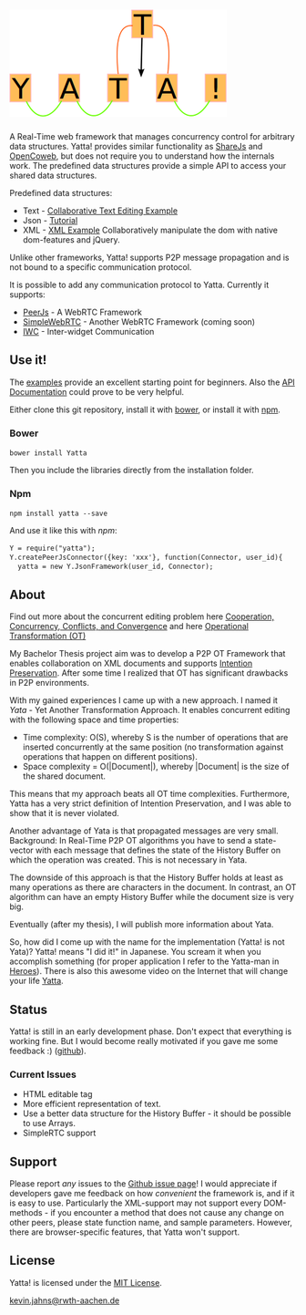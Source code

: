 
# ![Yatta!](./extras/imgs/Yatta_logo.png?raw=true)

A Real-Time web framework that manages concurrency control for arbitrary data structures.
Yatta! provides similar functionality as [ShareJs](https://github.com/share/ShareJS) and [OpenCoweb](https://github.com/opencoweb/coweb),
but does not require you to understand how the internals work. The predefined data structures provide a simple API to access your shared data structures.

Predefined data structures:
* Text - [Collaborative Text Editing Example](http://dadamonad.github.io/Yatta/examples/TextEditing/)
* Json - [Tutorial](http://dadamonad.github.io/Yatta/examples/PeerJs-Json/)
* XML - [XML Example](http://dadamonad.github.io/Yatta/examples/XmlExample/) Collaboratively manipulate the dom with native dom-features and jQuery.

Unlike other frameworks, Yatta! supports P2P message propagation and is not bound to a specific communication protocol.

It is possible to add any communication protocol to Yatta. Currently it supports:
* [PeerJs](http://peerjs.com/) - A WebRTC Framework
* [SimpleWebRTC](http://simplewebrtc.com/) - Another WebRTC Framework (coming soon)
* [IWC](http://dbis.rwth-aachen.de/cms/projects/the-xmpp-experience#interwidget-communication) - Inter-widget Communication

## Use it!
The [examples](./examples/) provide an excellent starting point for beginners. Also the [API Documentation](http://dadamonad.github.io/Yatta/doc/) could prove to be very helpful.

Either clone this git repository, install it with [bower](http://bower.io/), or install it with [npm](https://www.npmjs.org/package/yatta).

### Bower
```
bower install Yatta
```
Then you include the libraries directly from the installation folder.

### Npm
```
npm install yatta --save
```

And use it like this with *npm*:
```
Y = require("yatta");
Y.createPeerJsConnector({key: 'xxx'}, function(Connector, user_id){
  yatta = new Y.JsonFramework(user_id, Connector);
```


## About
Find out more about the concurrent editing problem here
[Cooperation, Concurrency, Conflicts, and Convergence](http://opencoweb.org/ocwdocs/intro/openg.html) and here
[Operational Transformation (OT)](http://en.wikipedia.org/wiki/Operational_transformation)

My Bachelor Thesis project aim was to develop a P2P OT Framework that enables collaboration on XML documents and supports
[Intention Preservation](http://www3.ntu.edu.sg/home/czsun/projects/otfaq/#intentionPreservation).
After some time I realized that OT has significant drawbacks in P2P environments.

With my gained experiences I came up with a new approach. I named it *Yata* - Yet Another Transformation Approach.
It enables concurrent editing with the following space and time properties:
* Time complexity: O(S), whereby S is the number of operations that are inserted concurrently at the same position (no transformation against operations that happen on different positions).
* Space complexity = O(|Document|), whereby |Document| is the size of the shared document.

This means that my approach beats all OT time complexities. Furthermore, Yatta has a very strict definition of Intention Preservation, and I was able to
show that it is never violated.

Another advantage of Yata is that propagated messages are very small.
Background: In Real-Time P2P OT algorithms you have to send a state-vector with each message that defines the state of the History Buffer
on which the operation was created. This is not necessary in Yata.

The downside of this approach is that the History Buffer holds at least as many operations as there are characters in the document.
In contrast, an OT algorithm can have an empty History Buffer while the document size is very big.

Eventually (after my thesis), I will publish more information about Yata.

So, how did I come up with the name for the implementation (Yatta! is not Yata)?
Yatta! means "I did it!" in Japanese. You scream it when you accomplish something (for proper application I refer to the Yatta-man in [Heroes](http://heroeswiki.com/Yatta!)).
There is also this awesome video on the Internet that will change your life [Yatta](https://www.youtube.com/watch?v=kL5DDSglM_s).

## Status
Yatta! is still in an early development phase. Don't expect that everything is working fine.
But I would become really motivated if you gave me some feedback :) ([github](https://github.com/DadaMonad/Yatta/issues)).

### Current Issues
* HTML editable tag
* More efficient representation of text.
* Use a better data structure for the History Buffer - it should be possible to use Arrays.
* SimpleRTC support


## Support
Please report _any_ issues to the [Github issue page](https://github.com/DadaMonad/Yatta/issues)!
I would appreciate if developers gave me feedback on how _convenient_ the framework is, and if it is easy to use. Particularly the XML-support may not support every DOM-methods - if you encounter a method that does not cause any change on other peers,
please state function name, and sample parameters. However, there are browser-specific features, that Yatta won't support.

## License
Yatta! is licensed under the [MIT License](./LICENSE.txt).

<kevin.jahns@rwth-aachen.de>




